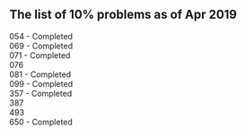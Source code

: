 The list of 10% problems as of Apr 2019
---------------------------------------
054 - Completed   
069 - Completed  
071 - Completed    
076  
081 - Completed  
099 - Completed  
357 - Completed  
387  
493  
650 - Completed  
